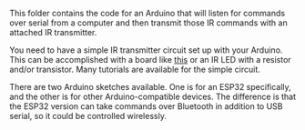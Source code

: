 This folder contains the code for an Arduino that will listen for commands over serial from a computer and then transmit those IR commands with an attached IR transmitter.

You need to have a simple IR transmitter circuit set up with your Arduino. This can be accomplished with a board like [this](https://www.amazon.com/Digital-Receiver-Transmitter-Arduino-Compatible/dp/B01E20VQD8/) or an IR LED with a resistor and/or transistor. Many tutorials are available for the simple circuit.

There are two Arduino sketches available. One is for an ESP32 specifically, and the other is for other Arduino-compatible devices. The difference is that the ESP32 version can take commands over Bluetooth in addition to USB serial, so it could be controlled wirelessly.